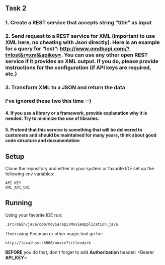 ## Task 2

### 1. Create a REST service that accepts string “title” as input

### 2. Send request to a REST service for XML (important to use XML here, no cheating with Json directly). Here is an example for a query for “lost”: http://www.omdbapi.com/?t=lost&r=xml&apikey=<API key>. You can use any other open REST service if it provides an XML output. If you do, please provide instructions for the configuration (if API keys are required, etc.)
### 3. Transform XML to a JSON and return the data


### I've ignored these two this time :-)
#### 4. If you use a library or a framework, provide explanation why it is needed. Try to minimize the use of libraries.
#### 5. Pretend that this service is something that will be delivered to customers and should be maintained for many years, think about good code structure and documentation

## Setup
Clone the repository and either in your system or favorite IDE set up the following env variables:
```
API_KEY
XML_API_URI
```
## Running
Using your favorite IDE run:
```
.src/main/java/com/movie/api/MovieApplication.java
```
Then using Postman or other magic tool go for:
```
http://localhost:8080/movie?title=dark
```
**BEFORE** you do that, don't forget to add **Authorization** header: <Bearer **API_KEY**>
